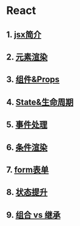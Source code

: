 # React

## 1. [jsx简介](jsx-interduce.md)

## 2. [元素渲染](elementRender.md)

## 3. [组件&Props](componentAndProps.md)

## 4. [State&生命周期](stateAndLiveCycle.md)

## 5. [事件处理](event.md)

## 6. [条件渲染](conditionRender.md)

## 7. [form表单](form.md)

## 8. [状态提升](liftingStateUp.md)

## 9. [组合 vs 继承](compositionVsInheritance.md)
